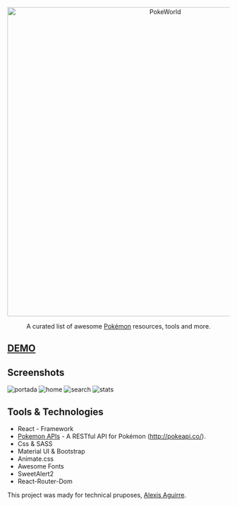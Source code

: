 <p align="center">
  <a href="https://github.com/tobiasbueschel/awesome-pokemon/">
    <img alt="PokeWorld" src="https://fontmeme.com/permalink/210423/a754231c524beec1f70f322dcb4bb1e5.png" width="700">
  </a>
</p>

<div align="center">

<p align="center">
  A curated list of awesome <a href="http://www.pokemon.com/">Pokémon</a> resources, tools and more.
</p>

</div>

## <a href="https://poke-tn.web.app/pokedex" target="_blank">DEMO</a>
## Screenshots
<img src="https://i.ibb.co/yXxq8RP/portada.png" target="_blank" alt="portada"/>
<img src="https://i.ibb.co/f0Lcgy3/home.png" target="_blank" alt="home"/>
<img src="https://i.ibb.co/sRbMXzK/search.png" target="_blank" alt="search"/>
<img src="https://i.ibb.co/QjCKRYx/stats.png" target="_blank" alt="stats"/>


## Tools & Technologies 
- React - Framework
- [Pokemon APIs](https://github.com/PokeAPI/pokeapi/) - A RESTful API for Pokémon (http://pokeapi.co/).
- Css & SASS
- Material UI & Bootstrap
- Animate.css
- Awesome Fonts
- SweetAlert2
- React-Router-Dom




This project was mady for technical pruposes, [Alexis Aguirre](http://github.com/ale-aguirre).
